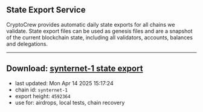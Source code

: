 ## State Export Service
CryptoCrew provides automatic daily state exports for all chains we validate. State export files can be used as genesis files and are a snapshot of the current blockchain state, including all validators, accounts, balances and delegations.

---
**Download: [synternet-1 state export](https://dl-eu2.ccvalidators.com/SERVICE/synternet/synternet-1_export_4592364.json)**
---

- last updated: Mon Apr 14 2025 15:17:24
- chain id: `synternet-1`
- export height: `4592364`
- use for: airdrops, local tests, chain recovery
